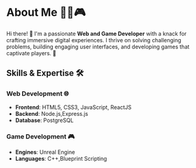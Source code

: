 # About Me 👨‍💻🎮

Hi there! 👋 I'm a passionate **Web and Game Developer** with a knack for crafting immersive digital experiences. I thrive on solving challenging problems, building engaging user interfaces, and developing games that captivate players. 🚀

## Skills & Expertise 🛠️
### Web Development 🌐
- **Frontend**: HTML5, CSS3, JavaScript, ReactJS
- **Backend**: Node.js,Express.js
- **Database**: PostgreSQL

### Game Development 🎮
- **Engines**: Unreal Engine
- **Languages**: C++,Blueprint Scripting

